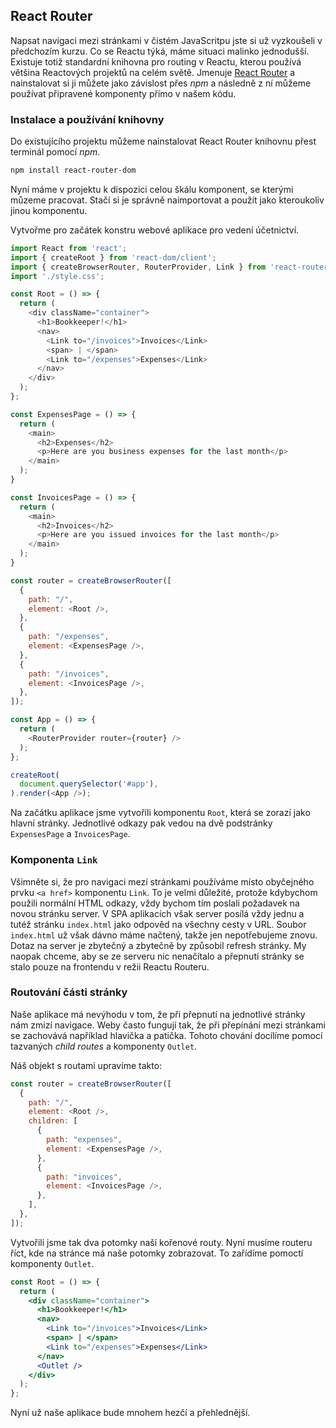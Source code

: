 ## React Router

Napsat navigaci mezi stránkami v čistém JavaScritpu jste si už vyzkoušeli v předchozím kurzu. Co se Reactu týká, máme situaci malinko jednodušší. Existuje totiž standardní knihovna pro routing v Reactu, kterou používá většina Reactových projektů na celém světě. Jmenuje [React Router](https://reactrouter.com/) a nainstalovat si ji můžete jako závislost přes _npm_ a následně z ní můžeme používat připravené komponenty přímo v našem kódu.

### Instalace a používání knihovny

Do existujícího projektu můžeme nainstalovat React Router knihovnu přest terminál pomocí _npm_.

```sh
npm install react-router-dom
```

Nyní máme v projektu k dispozici celou škálu komponent, se kterými můzeme pracovat. Stačí si je správně naimportovat a použít jako kteroukoliv jinou komponentu.

Vytvořme pro začátek konstru webové aplikace pro vedení účetnictví.

```js
import React from 'react';
import { createRoot } from 'react-dom/client';
import { createBrowserRouter, RouterProvider, Link } from 'react-router-dom';
import './style.css';

const Root = () => {
  return (
    <div className="container">
      <h1>Bookkeeper!</h1>
      <nav>
        <Link to="/invoices">Invoices</Link>
        <span> | </span>
        <Link to="/expenses">Expenses</Link>
      </nav>
    </div>
  );
};

const ExpensesPage = () => {
  return (
    <main>
      <h2>Expenses</h2>
      <p>Here are you business expenses for the last month</p>
    </main>
  );
}

const InvoicesPage = () => {
  return (
    <main>
      <h2>Invoices</h2>
      <p>Here are you issued invoices for the last month</p>
    </main>
  );
}

const router = createBrowserRouter([
  {
    path: "/",
    element: <Root />,
  },
  {
    path: "/expenses",
    element: <ExpensesPage />,
  },
  {
    path: "/invoices",
    element: <InvoicesPage />,
  },
]);

const App = () => {
  return (
    <RouterProvider router={router} />
  );
};

createRoot(
  document.querySelector('#app'),
).render(<App />);
```

Na začátku aplikace jsme vytvořili komponentu `Root`, která se zorazí jako hlavní stránky. Jednotlivé odkazy pak vedou na dvě podstránky `ExpensesPage` a `InvoicesPage`.

### Komponenta `Link`

Všimněte si, že pro navigaci mezí stránkami používáme místo obyčejného prvku `<a href>` komponentu `Link`. To je velmi důležité, protože kdybychom použili normální HTML odkazy, vždy bychom tím poslali požadavek na novou stránku server. V SPA aplikacích však server posílá vždy jednu a tutéž stránku `index.html` jako odpověd na všechny cesty v URL. Soubor `index.html` už však dávno máme načtený, takže jen nepotřebujeme znovu. Dotaz na server je zbytečný a zbytečně by způsobil refresh stránky. My naopak chceme, aby se ze serveru nic nenačítalo a přepnutí stránky se stalo pouze na frontendu v režii Reactu Routeru.

### Routování části stránky

Naše aplikace má nevýhodu v tom, že při přepnutí na jednotlivé stránky nám zmizí navigace. Weby často fungují tak, že při přepínání mezi stránkami se zachovává například hlavička a patička. Tohoto chování docílíme pomocí tazvaných _child routes_ a komponenty `Outlet`.

Náš objekt s routami upravíme takto:

```js
const router = createBrowserRouter([
  {
    path: "/",
    element: <Root />,
    children: [
      {
        path: "expenses",
        element: <ExpensesPage />,
      },
      {
        path: "invoices",
        element: <InvoicesPage />,
      },
    ],
  },
]);
```

Vytvořili jsme tak dva potomky naší kořenové routy. Nyní musíme routeru říct, kde na stránce má naše potomky zobrazovat. To zařídíme pomoctí komponenty `Outlet`. 

```jsx
const Root = () => {
  return (
    <div className="container">
      <h1>Bookkeeper!</h1>
      <nav>
        <Link to="/invoices">Invoices</Link>
        <span> | </span>
        <Link to="/expenses">Expenses</Link>
      </nav>
      <Outlet />
    </div>
  );
};
```

Nyní už naše aplikace bude mnohem hezčí a přehlednější. 
